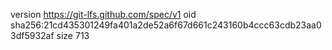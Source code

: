 version https://git-lfs.github.com/spec/v1
oid sha256:21cd435301249fa401a2de52a6f67d661c243160b4ccc63cdb23aa03df5932af
size 713
